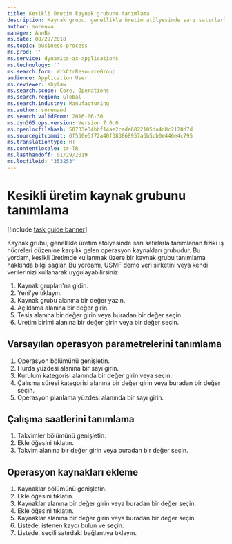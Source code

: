 ```yaml
---
title: Kesikli üretim kaynak grubunu tanımlama
description: Kaynak grubu, genellikle üretim atölyesinde sarı satırlarla tanımlanan fiziki iş hücreleri düzenine karşılık gelen operasyon kaynakları grubudur.
author: sorenva
manager: AnnBe
ms.date: 08/29/2018
ms.topic: business-process
ms.prod: ''
ms.service: dynamics-ax-applications
ms.technology: ''
ms.search.form: WrkCtrResourceGroup
audience: Application User
ms.reviewer: shylaw
ms.search.scope: Core, Operations
ms.search.region: Global
ms.search.industry: Manufacturing
ms.author: sorenand
ms.search.validFrom: 2016-06-30
ms.dyn365.ops.version: Version 7.0.0
ms.openlocfilehash: 50733e34bbf14ae2cade6822105da4d8c2120d7d
ms.sourcegitcommit: 0f530e5f72a40f383868957a6b5cb0e446e4c795
ms.translationtype: HT
ms.contentlocale: tr-TR
ms.lasthandoff: 01/29/2019
ms.locfileid: "353253"
---
```

# <a name="define-discrete-manufacturing-resource-group"></a>Kesikli üretim kaynak grubunu tanımlama

[!include [task guide banner](../../includes/task-guide-banner.md)]

Kaynak grubu, genellikle üretim atölyesinde sarı satırlarla tanımlanan fiziki iş hücreleri düzenine karşılık gelen operasyon kaynakları grubudur. Bu yordam, kesikli üretimde kullanmak üzere bir kaynak grubu tanımlama hakkında bilgi sağlar. Bu yordamı, USMF demo veri şirketini veya kendi verilerinizi kullanarak uygulayabilirsiniz.

1. Kaynak grupları'na gidin.
2. Yeni'ye tıklayın.
3. Kaynak grubu alanına bir değer yazın.
4. Açıklama alanına bir değer girin.
5. Tesis alanına bir değer girin veya buradan bir değer seçin.
6. Üretim birimi alanına bir değer girin veya bir değer seçin.

## <a name="define-default-operational-parameters"></a>Varsayılan operasyon parametrelerini tanımlama
1. Operasyon bölümünü genişletin.
2. Hurda yüzdesi alanına bir sayı girin.
3. Kurulum kategorisi alanında bir değer girin veya seçin.
4. Çalışma süresi kategorisi alanına bir değer girin veya buradan bir değer seçin.
5. Operasyon planlama yüzdesi alanında bir sayı girin.

## <a name="define-operating-hours"></a>Çalışma saatlerini tanımlama
1. Takvimler bölümünü genişletin.
2. Ekle öğesini tıklatın.
3. Takvim alanına bir değer girin veya buradan bir değer seçin.

## <a name="add-operations-resources"></a>Operasyon kaynakları ekleme
1. Kaynaklar bölümünü genişletin.
2. Ekle öğesini tıklatın.
3. Kaynaklar alanına bir değer girin veya buradan bir değer seçin.
4. Ekle öğesini tıklatın.
5. Kaynaklar alanına bir değer girin veya buradan bir değer seçin.
6. Listede, istenen kaydı bulun ve seçin.
7. Listede, seçili satırdaki bağlantıya tıklayın.

